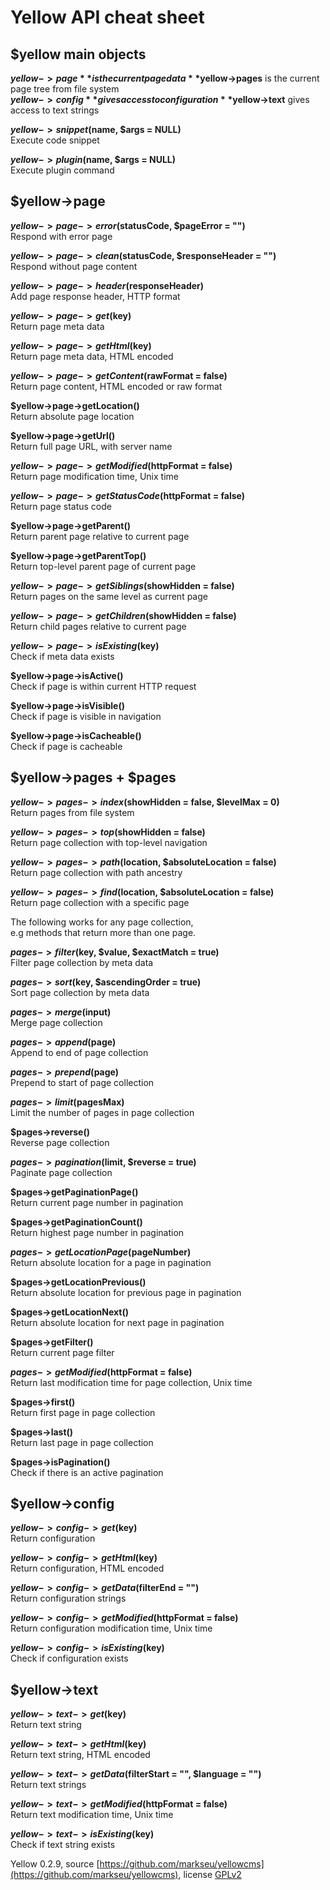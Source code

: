Yellow API cheat sheet
======================

$yellow main objects
--------------------
**$yellow->page** is the current page data  
**$yellow->pages** is the current page tree from file system  
**$yellow->config** gives access to configuration  
**$yellow->text** gives access to text strings  

**$yellow->snippet($name, $args = NULL)**  
Execute code snippet

**$yellow->plugin($name, $args = NULL)**  
Execute plugin command

$yellow->page
-------------
**$yellow->page->error($statusCode, $pageError = "")**  
Respond with error page

**$yellow->page->clean($statusCode, $responseHeader = "")**  
Respond without page content

**$yellow->page->header($responseHeader)**  
Add page response header, HTTP format

**$yellow->page->get($key)**  
Return page meta data

**$yellow->page->getHtml($key)**  
Return page meta data, HTML encoded

**$yellow->page->getContent($rawFormat = false)**  
Return page content, HTML encoded or raw format

**$yellow->page->getLocation()**  
Return absolute page location

**$yellow->page->getUrl()**  
Return full page URL, with server name

**$yellow->page->getModified($httpFormat = false)**  
Return page modification time, Unix time

**$yellow->page->getStatusCode($httpFormat = false)**  
Return page status code

**$yellow->page->getParent()**  
Return parent page relative to current page

**$yellow->page->getParentTop()**  
Return top-level parent page of current page

**$yellow->page->getSiblings($showHidden = false)**  
Return pages on the same level as current page

**$yellow->page->getChildren($showHidden = false)**  
Return child pages relative to current page

**$yellow->page->isExisting($key)**  
Check if meta data exists

**$yellow->page->isActive()**  
Check if page is within current HTTP request

**$yellow->page->isVisible()**  
Check if page is visible in navigation

**$yellow->page->isCacheable()**  
Check if page is cacheable

$yellow->pages + $pages
-----------------------
**$yellow->pages->index($showHidden = false, $levelMax = 0)**  
Return pages from file system

**$yellow->pages->top($showHidden = false)**  
Return page collection with top-level navigation

**$yellow->pages->path($location, $absoluteLocation = false)**  
Return page collection with path ancestry

**$yellow->pages->find($location, $absoluteLocation = false)**  
Return page collection with a specific page

The following works for any page collection,  
e.g methods that return more than one page. 

**$pages->filter($key, $value, $exactMatch = true)**  
Filter page collection by meta data

**$pages->sort($key, $ascendingOrder = true)**  
Sort page collection by meta data

**$pages->merge($input)**  
Merge page collection

**$pages->append($page)**  
Append to end of page collection

**$pages->prepend($page)**  
Prepend to start of page collection

**$pages->limit($pagesMax)**  
Limit the number of pages in page collection

**$pages->reverse()**  
Reverse page collection

**$pages->pagination($limit, $reverse = true)**  
Paginate page collection

**$pages->getPaginationPage()**  
Return current page number in pagination

**$pages->getPaginationCount()**  
Return highest page number in pagination

**$pages->getLocationPage($pageNumber)**  
Return absolute location for a page in pagination

**$pages->getLocationPrevious()**  
Return absolute location for previous page in pagination

**$pages->getLocationNext()**  
Return absolute location for next page in pagination

**$pages->getFilter()**  
Return current page filter

**$pages->getModified($httpFormat = false)**  
Return last modification time for page collection, Unix time

**$pages->first()**  
Return first page in page collection

**$pages->last()**  
Return last page in page collection

**$pages->isPagination()**  
Check if there is an active pagination

$yellow->config
---------------
**$yellow->config->get($key)**  
Return configuration

**$yellow->config->getHtml($key)**  
Return configuration, HTML encoded

**$yellow->config->getData($filterEnd = "")**  
Return configuration strings

**$yellow->config->getModified($httpFormat = false)**  
Return configuration modification time, Unix time

**$yellow->config->isExisting($key)**  
Check if configuration exists

$yellow->text
-------------
**$yellow->text->get($key)**  
Return text string

**$yellow->text->getHtml($key)**  
Return text string, HTML encoded

**$yellow->text->getData($filterStart = "", $language = "")**  
Return text strings

**$yellow->text->getModified($httpFormat = false)**  
Return text modification time, Unix time

**$yellow->text->isExisting($key)**  
Check if text string exists

Yellow 0.2.9, source [https://github.com/markseu/yellowcms](https://github.com/markseu/yellowcms), license [GPLv2](http://opensource.org/licenses/GPL-2.0)